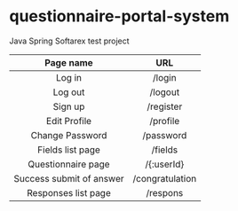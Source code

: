 # questionnaire-portal-system

Java Spring Softarex test project


|  Page name  |  URL |
| :---------: | :---: |
|  Log in | /login|
|  Log out | /logout|
|  Sign up | /register|
|  Edit Profile | /profile|
|  Change Password | /password|
|  Fields list page | /fields|
|  Questionnaire page | /{:userId} |
|  Success submit of answer | /congratulation|
|  Responses list page | /respons|
